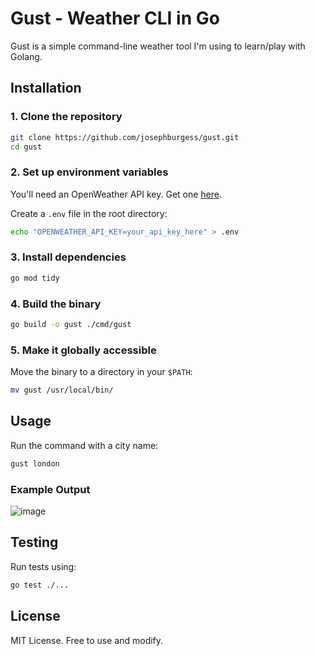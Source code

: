 # **Gust - Weather CLI in Go**

Gust is a simple command-line weather tool I'm using to learn/play with Golang.

## **Installation**

### **1. Clone the repository**

```sh
git clone https://github.com/josephburgess/gust.git
cd gust
```

### **2. Set up environment variables**

You'll need an OpenWeather API key. Get one [here](https://home.openweathermap.org/api_keys).

Create a `.env` file in the root directory:

```sh
echo "OPENWEATHER_API_KEY=your_api_key_here" > .env
```

### **3. Install dependencies**

```sh
go mod tidy
```

### **4. Build the binary**

```sh
go build -o gust ./cmd/gust
```

### **5. Make it globally accessible**

Move the binary to a directory in your `$PATH`:

```sh
mv gust /usr/local/bin/
```

## **Usage**

Run the command with a city name:

```sh
gust london
```

### **Example Output**

![image](https://utfs.io/f/rTP6bTd9GhW2Ng55qxFLgRWY61cT0E4VDuptf3HX2GdmAUn7)

## **Testing**

Run tests using:

```sh
go test ./...
```

## **License**

MIT License. Free to use and modify.
